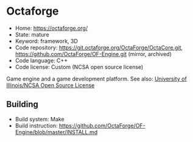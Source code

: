 # Octaforge

- Home: https://octaforge.org/
- State: mature
- Keyword: framework, 3D
- Code repository: https://git.octaforge.org/OctaForge/OctaCore.git, https://github.com/OctaForge/OF-Engine.git (mirror, archived)
- Code language: C++
- Code license: Custom (NCSA open source license)

Game engine and a game development platform.
See also:
[University of Illinois/NCSA Open Source License](https://github.com/OctaForge/OF-Engine/blob/master/COPYING.md)

## Building

- Build system: Make
- Build instruction: https://github.com/OctaForge/OF-Engine/blob/master/INSTALL.md
